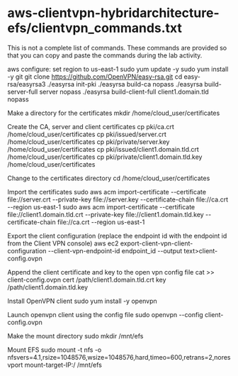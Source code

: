 # aws-clientvpn-hybridarchitecture-efs/clientvpn_commands.txt

This is not a complete list of commands.  These commands are provided so that you can copy and paste the commands during the lab activity.

aws configure: set region to us-east-1
sudo yum update -y
sudo yum install -y git
git clone https://github.com/OpenVPN/easy-rsa.git
cd easy-rsa/easyrsa3
./easyrsa init-pki
./easyrsa build-ca nopass
./easyrsa build-server-full server nopass
./easyrsa build-client-full client1.domain.tld nopass


Make a directory for the certificates
mkdir /home/cloud_user/certificates


Create the CA, server and client certificates 
cp pki/ca.crt /home/cloud_user/certificates
cp pki/issued/server.crt /home/cloud_user/certificates
cp pki/private/server.key /home/cloud_user/certificates
cp pki/issued/client1.domain.tld.crt /home/cloud_user/certificates
cp pki/private/client1.domain.tld.key /home/cloud_user/certificates


Change to the certificates directory
cd /home/cloud_user/certificates


Import the certificates
sudo aws acm import-certificate --certificate file://server.crt --private-key file://server.key --certificate-chain file://ca.crt --region us-east-1
sudo aws acm import-certificate --certificate file://client1.domain.tld.crt --private-key file://client1.domain.tld.key --certificate-chain file://ca.crt --region us-east-1


Export the client configuration (replace the endpoint id with the endpoint id from the Client VPN console)
aws ec2 export-client-vpn-client-configuration --client-vpn-endpoint-id endpoint_id --output text>client-config.ovpn

Append the client certificate and key to the open vpn config file
cat >> client-config.ovpn 
cert /path/client1.domain.tld.crt 
key /path/client1.domain.tld.key 


Install OpenVPN client
sudo yum install -y openvpn

Launch openvpn client using the config file
sudo openvpn --config client-config.ovpn


Make the mount directory
sudo mkdir /mnt/efs

Mount EFS
sudo mount -t nfs -o nfsvers=4.1,rsize=1048576,wsize=1048576,hard,timeo=600,retrans=2,noresvport mount-target-IP:/   /mnt/efs

